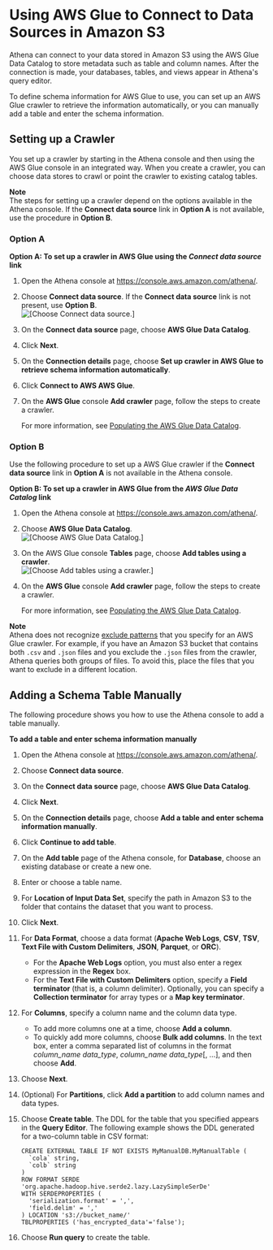 # Using AWS Glue to Connect to Data Sources in Amazon S3<a name="data-sources-glue"></a>

Athena can connect to your data stored in Amazon S3 using the AWS Glue Data Catalog to store metadata such as table and column names\. After the connection is made, your databases, tables, and views appear in Athena's query editor\.

To define schema information for AWS Glue to use, you can set up an AWS Glue crawler to retrieve the information automatically, or you can manually add a table and enter the schema information\. 

## Setting up a Crawler<a name="data-sources-glue-crawler-setup"></a>

You set up a crawler by starting in the Athena console and then using the AWS Glue console in an integrated way\. When you create a crawler, you can choose data stores to crawl or point the crawler to existing catalog tables\.

**Note**  
The steps for setting up a crawler depend on the options available in the Athena console\. If the **Connect data source** link in **Option A** is not available, use the procedure in **Option B**\.

### Option A<a name="data-sources-glue-crawler-setup-option-a"></a>

**Option A: To set up a crawler in AWS Glue using the *Connect data source* link**

1. Open the Athena console at [https://console\.aws\.amazon\.com/athena/](https://console.aws.amazon.com/athena/home)\.

1. Choose **Connect data source**\. If the **Connect data source** link is not present, use **Option B**\.  
![\[Choose Connect data source.\]](http://docs.aws.amazon.com/athena/latest/ug/images/data-sources-glue-connect-data-source.png)

1. On the **Connect data source** page, choose **AWS Glue Data Catalog**\.

1. Click **Next**\.

1. On the **Connection details** page, choose **Set up crawler in AWS Glue to retrieve schema information automatically**\.

1. Click **Connect to AWS AWS Glue**\.

1. On the **AWS Glue** console **Add crawler** page, follow the steps to create a crawler\. 

   For more information, see [Populating the AWS Glue Data Catalog](https://docs.aws.amazon.com/glue/latest/dg/populate-data-catalog.html)\.

### Option B<a name="data-sources-glue-crawler-setup-option-b"></a>

Use the following procedure to set up a AWS Glue crawler if the **Connect data source** link in **Option A** is not available in the Athena console\.<a name="data-sources-glue-catalog-link-procedure"></a>

**Option B: To set up a crawler in AWS Glue from the *AWS Glue Data Catalog* link**

1. Open the Athena console at [https://console\.aws\.amazon\.com/athena/](https://console.aws.amazon.com/athena/home)\.

1. Choose **AWS Glue Data Catalog**\.  
![\[Choose AWS Glue Data Catalog.\]](http://docs.aws.amazon.com/athena/latest/ug/images/data-sources-glue-crawler-option-b-header.png)

1. On the AWS Glue console **Tables** page, choose **Add tables using a crawler**\.  
![\[Choose Add tables using a crawler.\]](http://docs.aws.amazon.com/athena/latest/ug/images/data-sources-glue-crawler-option-b-add-tables.png)

1. On the **AWS Glue** console **Add crawler** page, follow the steps to create a crawler\. 

   For more information, see [Populating the AWS Glue Data Catalog](https://docs.aws.amazon.com/glue/latest/dg/populate-data-catalog.html)\.

**Note**  
Athena does not recognize [exclude patterns](https://docs.aws.amazon.com/glue/latest/dg/define-crawler.html#crawler-data-stores-exclude) that you specify for an AWS Glue crawler\. For example, if you have an Amazon S3 bucket that contains both `.csv` and `.json` files and you exclude the `.json` files from the crawler, Athena queries both groups of files\. To avoid this, place the files that you want to exclude in a different location\.

## Adding a Schema Table Manually<a name="data-sources-glue-manual-table"></a>

The following procedure shows you how to use the Athena console to add a table manually\.

**To add a table and enter schema information manually**

1. Open the Athena console at [https://console\.aws\.amazon\.com/athena/](https://console.aws.amazon.com/athena/home)\.

1. Choose **Connect data source**\.

1. On the **Connect data source** page, choose **AWS Glue Data Catalog**\.

1. Click **Next**\.

1. On the **Connection details** page, choose **Add a table and enter schema information manually**\.

1. Click **Continue to add table**\.

1. On the **Add table** page of the Athena console, for **Database**, choose an existing database or create a new one\.

1. Enter or choose a table name\.

1. For **Location of Input Data Set**, specify the path in Amazon S3 to the folder that contains the dataset that you want to process\.

1. Click **Next**\.

1. For **Data Format**, choose a data format \(**Apache Web Logs**, **CSV**, **TSV**, **Text File with Custom Delimiters**, **JSON**, **Parquet**, or **ORC**\)\.
   + For the **Apache Web Logs** option, you must also enter a regex expression in the **Regex** box\.
   + For the **Text File with Custom Delimiters** option, specify a **Field terminator** \(that is, a column delimiter\)\. Optionally, you can specify a **Collection terminator** for array types or a **Map key terminator**\.

1. For **Columns**, specify a column name and the column data type\.
   + To add more columns one at a time, choose **Add a column**\.
   + To quickly add more columns, choose **Bulk add columns**\. In the text box, enter a comma separated list of columns in the format *column\_name* *data\_type*, *column\_name* *data\_type*\[, …\], and then choose **Add**\.

1. Choose **Next**\.

1. \(Optional\) For **Partitions**, click **Add a partition** to add column names and data types\.

1. Choose **Create table**\. The DDL for the table that you specified appears in the **Query Editor**\. The following example shows the DDL generated for a two\-column table in CSV format:

   ```
   CREATE EXTERNAL TABLE IF NOT EXISTS MyManualDB.MyManualTable (
     `cola` string,
     `colb` string 
   )
   ROW FORMAT SERDE 'org.apache.hadoop.hive.serde2.lazy.LazySimpleSerDe'
   WITH SERDEPROPERTIES (
     'serialization.format' = ',',
     'field.delim' = ','
   ) LOCATION 's3://bucket_name/'
   TBLPROPERTIES ('has_encrypted_data'='false');
   ```

1. Choose **Run query** to create the table\.